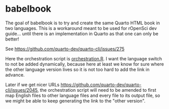 
# babelbook

<!-- badges: start -->
<!-- badges: end -->

The goal of babelbook is to try and create the same Quarto HTML book in two languages.
This is a workaround meant to be used for rOpenSci dev guide... until there is an implementation in Quarto as that one can only be better!

See https://github.com/quarto-dev/quarto-cli/issues/275

Here the orchestration script is [orchestration.R](orchestration.R).
I want the language switch to not be added dynamically, because here at least we know for sure where the other language version lives so it is not too hard to add the link in advance.

Later if we get nicer URLs https://github.com/quarto-dev/quarto-cli/issues/2045, 
the orchestration script will need to be amended to first map English files to other language files and every file to its output file, 
so we might be able to keep generating the link to the "other version".